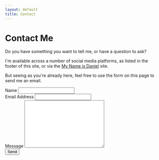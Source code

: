 ```yaml
---
layout: default
title: Contact
---
```


<div id="contact">
  <h1 class="pageTitle">Contact Me</h1>
  <div class="contactContent">
    <p class="intro"><span class="dropcap">D</span>o you have something you want to tell me, or have a question to ask?</p>
    <p>I'm available across a number of social media platforms, as listed in the footer of this site, or via the <a href="https://danielhollands.co.uk/">My Name is Daniel</a> site.</p>
    <p>But seeing as you're already here, feel free to use the form on this page to send me an email.</p>
  </div>
  <form name="contact" method="POST" data-netlify="true">
    <label for="name">Name</label>
    <input type="text" id="name" name="name" class="full-width"><br>
    <label for="email">Email Address</label>
    <input type="email" id="email" name="email" class="full-width"><br>
    <label for="message">Message</label>
    <textarea name="message" id="message" cols="30" rows="10" class="full-width"></textarea><br>
    <input type="submit" value="Send" class="button">
  </form>
</div>
